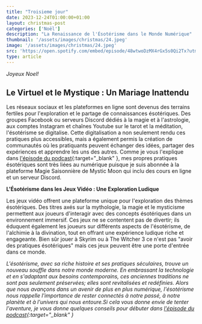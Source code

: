 ```yaml
---
title: "Troisieme jour"
date: 2023-12-24T01:00:00+01:00
layout: christmas-post
categories: ['Noël']
description: "La Renaissance de l'Ésotérisme dans le Monde Numérique"
thumbnail: '/assets/images/christmas/24.jpeg'
image: '/assets/images/christmas/24.jpeg'
src: 'https://open.spotify.com/embed/episode/48wtwoDzMX4rGx5s0Qi2Tx?utm_source=generator'
type: article
---
```


_Joyeux Noel!_

## Le Virtuel et le Mystique : Un Mariage Inattendu

Les réseaux sociaux et les plateformes en ligne sont devenus des terrains fertiles pour l'exploration et le partage de connaissances ésotériques. Des groupes Facebook ou serveurs Discord dédiés à la magie et à l'astrologie, aux comptes Instagram et chaînes Youtube sur le tarot et la méditation, l'ésotérisme se digitalise. Cette digitalisation a non seulement rendu ces pratiques plus accessibles, mais a également permis la création de communautés où les pratiquants peuvent échanger des idées, partager des expériences et apprendre les uns des autres.
Comme je vous l'explique dans [l'épisode du podcast](https://open.spotify.com/episode/48wtwoDzMX4rGx5s0Qi2Tx?si=a7afa703c2ec4d48){:target="\_blank" }, mes propres pratiques ésotériques sont très liées au numérique puisque je suis abonnée à la plateforme Magie Saisonnière de Mystic Moon qui inclu des cours en ligne et un serveur Discord.

**L'Ésotérisme dans les Jeux Vidéo : Une Exploration Ludique**

Les jeux vidéo offrent une plateforme unique pour l'exploration des thèmes ésotériques. Des titres axés sur la mythologie, la magie et le mysticisme permettent aux joueurs d'interagir avec des concepts ésotériques dans un environnement immersif. Ces jeux ne se contentent pas de divertir; ils éduquent également les joueurs sur différents aspects de l'ésotérisme, de l'alchimie à la divination, tout en offrant une expérience ludique riche et engageante. Bien sûr jouer à Skyrim ou à The Witcher 3 ce n'est pas "avoir des pratiques ésotériques" mais ces jeux peuvent être une porte d'entrée dans ce monde.

_L'ésotérisme, avec sa riche histoire et ses pratiques séculaires, trouve un nouveau souffle dans notre monde moderne. En embrassant la technologie et en s'adaptant aux besoins contemporains, ces anciennes traditions ne sont pas seulement préservées; elles sont revitalisées et redéfinies. Alors que nous avançons dans un avenir de plus en plus numérique, l'ésotérisme nous rappelle l'importance de rester connectés à notre passé, à notre planète et à l'univers qui nous entoure.Si cela vous donne envie de tenter l'aventure, je vous donne quelques conseils pour débuter dans [l'épisode du podcast](https://open.spotify.com/episode/48wtwoDzMX4rGx5s0Qi2Tx?si=a7afa703c2ec4d48){:target="\_blank" }_
